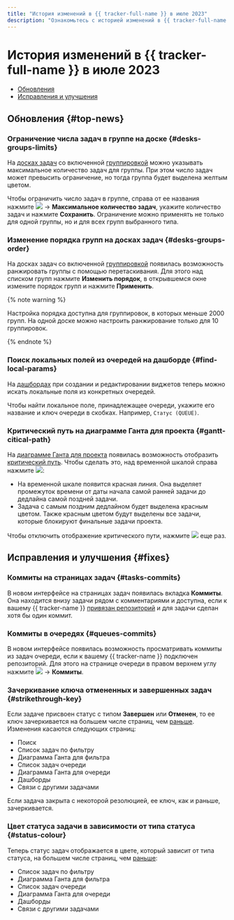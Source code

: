```yaml
---
title: "История изменений в {{ tracker-full-name }} в июле 2023"
description: "Ознакомьтесь с историей изменений в {{ tracker-full-name }} за июль 2023."
---
```


# История изменений в {{ tracker-full-name }} в июле 2023

* [Обновления](#top-news)
* [Исправления и улучшения](#fixes)

## Обновления {#top-news}

### Ограничение числа задач в группе на доске {#desks-groups-limits}

На [досках задач](../manager/agile-new.md) со включенной [группировкой](../manager/agile-new-issues.md#group) можно указывать максимальное количество задач для группы. При этом число задач может превысить ограничение, но тогда группа будет выделена желтым цветом.

Чтобы ограничить число задач в группе, справа от ее названия нажмите ![](../../_assets/tracker/svg/actions.svg) → **Максимальное количество задач**, укажите количество задач и нажмите **Сохранить**. Ограничение можно применять не только для одной группы, но и для всех групп выбранного типа.

### Изменение порядка групп на досках задач {#desks-groups-order}

На досках задач со включенной [группировкой](../manager/agile-new-issues.md#group) появилась возможность ранжировать группы с помощью перетаскивания. Для этого над списком групп нажмите **Изменить порядок**, в открывшемся окне измените порядок групп и нажмите **Применить**.

{% note warning %}

Настройка порядка доступна для группировок, в которых меньше 2000 групп. На одной доске можно настроить ранжирование только для 10 группировок.

{% endnote %}

### Поиск локальных полей из очередей на дашборде {#find-local-params}

На [дашбордах](../user/dashboard.md) при создании и редактировании виджетов теперь можно искать локальные поля из конкретных очередей.

Чтобы найти локальное поле, принадлежащее очереди, укажите его название и ключ очереди в скобках. Например, `Статус (QUEUE)`.

### Критический путь на диаграмме Ганта для проекта {#gantt-citical-path}

На [диаграмме Ганта для проекта](../gantt/project.md) появилась возможность отобразить [критический путь](../gantt/project.md#critical-path). Чтобы сделать это, над временной шкалой справа нажмите ![](../../_assets/tracker/svg/gantt-critical-path.svg):

* На временной шкале появится красная линия. Она выделяет промежуток времени от даты начала самой ранней задачи до дедлайна самой поздней задачи.
* Задача с самым поздним дедлайном будет выделена красным цветом. Также красным цветом будут выделены все задачи, которые блокируют финальные задачи проекта.

Чтобы отключить отображение критического пути, нажмите ![](../../_assets/tracker/svg/gantt-critical-path.svg) еще раз.

## Исправления и улучшения {#fixes}

### Коммиты на страницах задач {#tasks-commits}

В новом интерфейсе на страницах задач появилась вкладка **Коммиты**. Она находится внизу задачи рядом с комментариями и доступна, если к вашему {{ tracker-name }} [привязан репозиторий](../user/add-repository.md) и для задачи сделан хотя бы один коммит.

### Коммиты в очередях {#queues-commits}

В новом интерфейсе появилась возможность просматривать коммиты из задач очереди, если к вашему {{ tracker-name }} подключен репозиторий. Для этого на странице очереди в правом верхнем углу нажмите ![](../../_assets/tracker/svg/actions.svg) → **Коммиты**.

### Зачеркивание ключа отмененных и завершенных задач {#strikethrough-key}

Если задаче присвоен статус с типом **Завершен** или **Отменен**, то ее ключ зачеркивается на большем числе страниц, чем [раньше](2306.md#strikethrough-key). Изменения касаются следующих страниц:

* Поиск
* Список задач по фильтру
* Диаграмма Ганта для фильтра
* Список задач очереди
* Диаграмма Ганта для очереди
* Дашборды
* Связи с другими задачами

Если задача закрыта с некоторой резолюцией, ее ключ, как и раньше, зачеркивается.

### Цвет статуса задачи в зависимости от типа статуса {#status-colour}

Теперь статус задач отображается в цвете, который зависит от типа статуса, на большем числе страниц, чем [раньше](2306.md#{#gantt-colour-status}):

* Список задач по фильтру
* Диаграмма Ганта для фильтра
* Список задач очереди
* Диаграмма Ганта для очереди
* Дашборды
* Связи с другими задачами